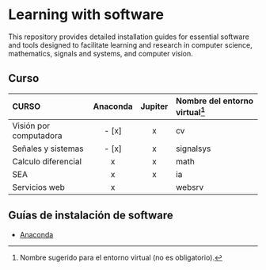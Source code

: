# Learning with software
This repository provides detailed installation guides for essential software and tools designed to facilitate learning and research in computer science, mathematics, signals and systems, and computer vision. 

## Curso



| CURSO                     | Anaconda   | Jupiter   | Nombre del entorno virtual[^1]  |
| :------------------------ | :--------: | :-------: | :------------------------------ |
| Visión por computadora    |   - [x]       |    x      | cv                             |
| Señales y sistemas        |   - [x]       |    x      | signalsys                      |
| Calculo diferencial       |    x       |    x      | math                           |
| SEA                       |    x       |    x      | ia                             |
| Servicios web             |    x       |           | websrv                         |

[^1]: Nombre sugerido para el entorno virtual (no es obligatorio).

## Guías de instalación de software

- [Anaconda](guides/conda/conda-install.md)
